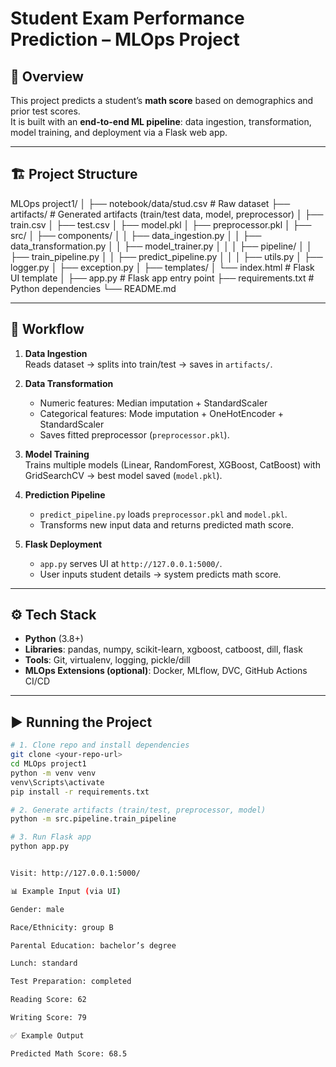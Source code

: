 # Student Exam Performance Prediction – MLOps Project

## 📌 Overview

This project predicts a student’s **math score** based on demographics and prior test scores.  
It is built with an **end-to-end ML pipeline**: data ingestion, transformation, model training, and deployment via a Flask web app.

---

## 🏗 Project Structure

MLOps project1/
│
├── notebook/data/stud.csv # Raw dataset
├── artifacts/ # Generated artifacts (train/test data, model, preprocessor)
│ ├── train.csv
│ ├── test.csv
│ ├── model.pkl
│ ├── preprocessor.pkl
│
├── src/
│ ├── components/
│ │ ├── data_ingestion.py
│ │ ├── data_transformation.py
│ │ ├── model_trainer.py
│ │
│ ├── pipeline/
│ │ ├── train_pipeline.py
│ │ ├── predict_pipeline.py
│ │
│ ├── utils.py
│ ├── logger.py
│ ├── exception.py
│
├── templates/
│ └── index.html # Flask UI template
│
├── app.py # Flask app entry point
├── requirements.txt # Python dependencies
└── README.md

---

## 🔄 Workflow

1. **Data Ingestion**  
   Reads dataset → splits into train/test → saves in `artifacts/`.

2. **Data Transformation**

   - Numeric features: Median imputation + StandardScaler
   - Categorical features: Mode imputation + OneHotEncoder + StandardScaler
   - Saves fitted preprocessor (`preprocessor.pkl`).

3. **Model Training**  
   Trains multiple models (Linear, RandomForest, XGBoost, CatBoost) with GridSearchCV → best model saved (`model.pkl`).

4. **Prediction Pipeline**

   - `predict_pipeline.py` loads `preprocessor.pkl` and `model.pkl`.
   - Transforms new input data and returns predicted math score.

5. **Flask Deployment**
   - `app.py` serves UI at `http://127.0.0.1:5000/`.
   - User inputs student details → system predicts math score.

---

## ⚙️ Tech Stack

- **Python** (3.8+)
- **Libraries**: pandas, numpy, scikit-learn, xgboost, catboost, dill, flask
- **Tools**: Git, virtualenv, logging, pickle/dill
- **MLOps Extensions (optional)**: Docker, MLflow, DVC, GitHub Actions CI/CD

---

## ▶️ Running the Project

```bash
# 1. Clone repo and install dependencies
git clone <your-repo-url>
cd MLOps project1
python -m venv venv
venv\Scripts\activate
pip install -r requirements.txt

# 2. Generate artifacts (train/test, preprocessor, model)
python -m src.pipeline.train_pipeline

# 3. Run Flask app
python app.py


Visit: http://127.0.0.1:5000/

📊 Example Input (via UI)

Gender: male

Race/Ethnicity: group B

Parental Education: bachelor’s degree

Lunch: standard

Test Preparation: completed

Reading Score: 62

Writing Score: 79

✅ Example Output

Predicted Math Score: 68.5


```
